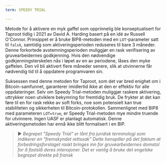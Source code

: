 ```yaml
---
term: SPEEDY TRIAL

---
```

Metode for å aktivere en myk gaffel som opprinnelig ble konseptualisert for Taproot tidlig i 2021 av David A. Harding basert på en idé av Russell O'Connor. Prinsippet er å bruke BIP8-metoden med en `LOT`-parameter satt til `falsk`, samtidig som aktiveringsperioden reduseres til bare 3 måneder. Denne forkortede avstemningsperioden muliggjør en rask verifisering av gruvearbeidernes godkjenning. Hvis den nødvendige godkjenningsterskelen nås i løpet av en av periodene, låses den myke gaffelen. Den vil bli aktivert flere måneder senere, slik at utvinnerne får nødvendig tid til å oppdatere programvaren sin.

Suksessen med denne metoden for Taproot, som det var bred enighet om i Bitcoin-samfunnet, garanterer imidlertid ikke at den er effektiv for alle oppdateringer. Selv om Speedy Trial-metoden muliggjør raskere aktivering, uttrykker noen utviklere bekymring for fremtidig bruk. De frykter at det kan føre til en for rask rekke av soft forks, noe som potensielt kan true stabiliteten og sikkerheten til Bitcoin-protokollen. Sammenlignet med BIP8 med parameteren `LOT=true`, er Speedy Trial-metoden mye mindre truende for utvinnere. Ingen UASF er planlagt automatisk. Denne aktiveringsmetoden har ennå ikke blitt formalisert i en BIP.

> ► *Begrepet "Speedy Trial" er lånt fra juridisk terminologi som indikerer en "fremskyndet rettssak" Dette henspiller på det faktum at forbedringsforslaget raskt bringes inn for gruvearbeidernes domstol for å fastslå deres intensjoner. Det er vanlig å bruke det engelske begrepet direkte på fransk*